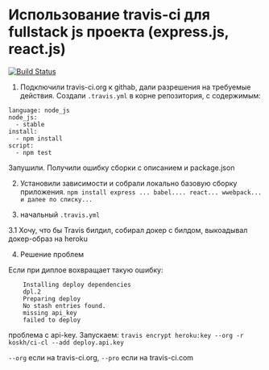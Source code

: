 # Использование travis-ci для fullstack js проекта (express.js, react.js)
[![Build Status](https://travis-ci.org/koskh/ci-cl.svg?branch=master)](https://travis-ci.org/koskh/ci-cl)

1. Подключили travis-ci.org к githab, дали разрешения на требуемые  действия. 
Создали `.travis.yml` в корне репозитория, с содержимым:
```
language: node_js
node_js:
  - stable
install:
  - npm install
script:
  - npm test
```  
Запушили. Получили ошибку сборки с описанием и package.json

2. Установили зависимости и собрали локально базовую сборку приложения.
`npm install express ... babel.... react... wwebpack... и далее по списку...`

3. начальный `.travis.yml`

3.1 Хочу, что бы Travis билдил, собирал докер с билдом, выкоадывал докер-образ на heroku

4. Решение проблем

Если при диплое вохвращает такую ошибку:

```
    Installing deploy dependencies
    dpl.2
    Preparing deploy
    No stash entries found.
    missing api_key
    failed to deploy
```
проблема с  api-key.  Запускаем: `travis encrypt heroku:key --org -r koskh/ci-cl --add deploy.api.key`

`--org` если на travis-ci.org, `--pro` если на travis-ci.com
